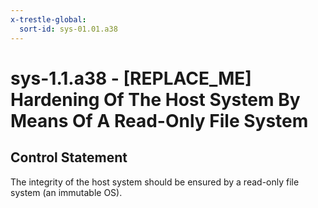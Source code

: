 ```yaml
---
x-trestle-global:
  sort-id: sys-01.01.a38
---
```


# sys-1.1.a38 - \[REPLACE_ME\] Hardening Of The Host System By Means Of A Read-Only File System

## Control Statement

The integrity of the host system should be ensured by a read-only file system (an immutable OS).
